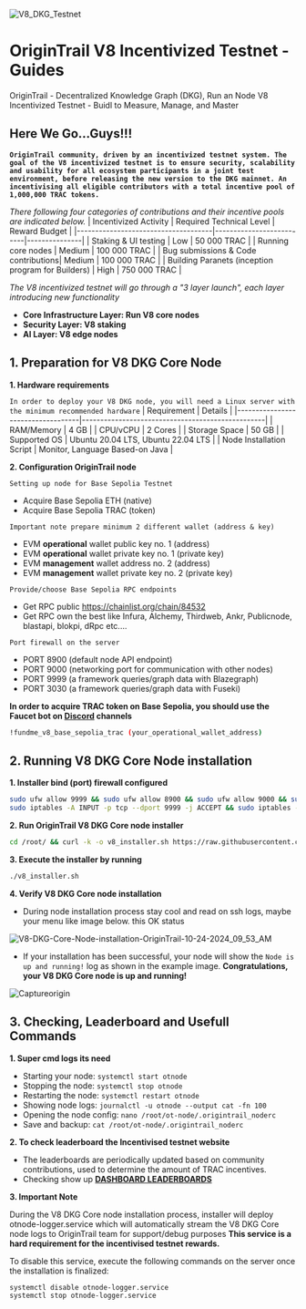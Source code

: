 ![V8_DKG_Testnet](https://github.com/user-attachments/assets/e6bd420a-d2d7-4772-94ab-a029e76ab2d6)

# OriginTrail V8 Incentivized Testnet - Guides
OriginTrail - Decentralized Knowledge Graph (DKG), Run an Node V8 Incentivized Testnet - Buidl to Measure, Manage, and Master
## Here We Go...Guys!!!
**`OriginTrail community, driven by an incentivized testnet system. The goal of the V8 incentivized testnet is to ensure security, scalability and usability for all ecosystem participants in a joint test environment, before releasing the new version to the DKG mainnet. An incentivising all eligible contributors with a total incentive pool of 1,000,000 TRAC tokens.`**

*There following four categories of contributions and their incentive pools are indicated below.*
| Incentivized Activity               | Required Technical Level | Reward Budget  |
|-------------------------------------|--------------------------|---------------|
| Staking & UI testing                | Low                      | 50 000 TRAC   |
| Running core nodes                  | Medium                   | 100 000 TRAC  |
| Bug submissions & Code contributions| Medium                   | 100 000 TRAC  |
| Building Paranets (inception program for Builders) | High | 750 000 TRAC  |

*The V8 incentivized testnet will go through a "3 layer launch", each layer introducing new functionality*
- **Core Infrastructure Layer: Run V8 core nodes**
- **Security Layer: V8 staking**
- **AI Layer: V8 edge nodes**

## 1. Preparation for V8 DKG Core Node
**1. Hardware requirements** 

`In order to deploy your V8 DKG node, you will need a Linux server with the minimum recommended hardware`
| Requirement                      | Details                                          |
|-----------------------------------|--------------------------------------------------|
| RAM/Memory                         | 4 GB                                               |
| CPU/vCPU                              | 2 Cores                                           |
| Storage Space                         | 50 GB                                             |
| Supported OS                      | Ubuntu 20.04 LTS, Ubuntu 22.04 LTS               |
| Node Installation Script   | Monitor, Language Based-on Java                         |

**2. Configuration OriginTrail node**

`Setting up node for Base Sepolia Testnet`

- Acquire Base Sepolia ETH (native)
- Acquire Base Sepolia TRAC (token)

`Important note prepare minimum 2 different wallet (address & key)`

- EVM **operational** wallet public key no. 1 (address)
- EVM **operational** wallet private key no. 1 (private key)
- EVM **management** wallet address no. 2 (address)
- EVM **management** wallet private key no. 2 (private key)

`Provide/choose Base Sepolia RPC endpoints`

- Get RPC public https://chainlist.org/chain/84532
- Get RPC own the best like Infura, Alchemy, Thirdweb, Ankr, Publicnode, blastapi, blokpi, dRpc etc....

`Port firewall on the server`

- PORT 8900 (default node API endpoint)
- PORT 9000 (networking port for communication with other nodes)
- PORT 9999 (a framework queries/graph data with Blazegraph)
- PORT 3030 (a framework queries/graph data with Fuseki)

**In order to acquire TRAC token on Base Sepolia, you should use the Faucet bot on [Discord](https://discord.gg/zuCaVtXFpD) channels** 
```sh
!fundme_v8_base_sepolia_trac (your_operational_wallet_address)
```

## 2. Running V8 DKG Core Node installation
**1. Installer bind (port) firewall configured**
```sh
sudo ufw allow 9999 && sudo ufw allow 8900 && sudo ufw allow 9000 && sudo ufw allow 3030 && sudo ufw reload
sudo iptables -A INPUT -p tcp --dport 9999 -j ACCEPT && sudo iptables -A INPUT -p tcp --dport 8900 -j ACCEPT && sudo iptables -A INPUT -p tcp --dport 9000 -j ACCEPT && sudo iptables -A INPUT -p tcp --dport 3030 -j ACCEPT
```

**2. Run OriginTrail V8 DKG Core node installer** 
```sh
cd /root/ && curl -k -o v8_installer.sh https://raw.githubusercontent.com/OriginTrail/ot-node/v8/develop/installer/v8_installer.sh && chmod +x v8_installer.sh
```

**3. Execute the installer by running**
```sh
./v8_installer.sh
```

**4. Verify V8 DKG Core node installation**

- During node installation process stay cool and read on ssh logs, maybe your menu like image below. this OK status

![V8-DKG-Core-Node-installation-OriginTrail-10-24-2024_09_53_AM](https://github.com/user-attachments/assets/a96a3e52-9d8d-45ad-90ae-7163893c3ea2)

- If your installation has been successful, your node will show the `Node is up and running!` log as shown in the example image. **Congratulations, your V8 DKG Core node is up and running!**

![Captureorigin](https://github.com/user-attachments/assets/0b7070f4-6809-43a4-97c2-ca11b19ebf90)

## 3. Checking, Leaderboard and Usefull Commands
**1. Super cmd logs its need**

- Starting your node: `systemctl start otnode`
- Stopping the node: `systemctl stop otnode`
- Restarting the node: `systemctl restart otnode`
- Showing node logs: `journalctl -u otnode --output cat -fn 100`
- Opening the node config: `nano /root/ot-node/.origintrail_noderc`
- Save and backup: `cat /root/ot-node/.origintrail_noderc`

**2. To check leaderboard the Incentivised testnet website**

- The leaderboards are periodically updated based on community contributions, used to determine the amount of TRAC incentives.
- Checking show up **[DASHBOARD LEADERBOARDS](https://dkg-v8-incentivised-testnet.origintrail.io/)**

**3. Important Note** 

During the V8 DKG Core node installation process, installer will deploy otnode-logger.service which will automatically stream the V8 DKG Core node logs to OriginTrail team for support/debug purposes **This service is a hard requirement for the incentivised testnet rewards.**

To disable this service, execute the following commands on the server once the installation is finalized:
```sh
systemctl disable otnode-logger.service
systemctl stop otnode-logger.service
```
